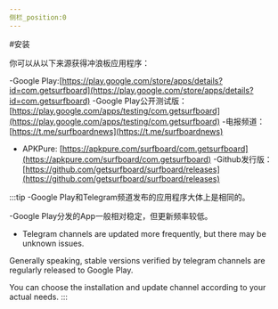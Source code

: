 ```yaml
---
侧栏_position:0
---
```


#安装

你可以从以下来源获得冲浪板应用程序：

-Google Play:[https://play.google.com/store/apps/details?id=com.getsurfboard](https://play.google.com/store/apps/details?id=com.getsurfboard)
-Google Play公开测试版：[https://play.google.com/apps/testing/com.getsurfboard](https://play.google.com/apps/testing/com.getsurfboard)
-电报频道：[https://t.me/surfboardnews](https://t.me/surfboardnews)
- APKPure: [https://apkpure.com/surfboard/com.getsurfboard](https://apkpure.com/surfboard/com.getsurfboard)
-Github发行版：[https://github.com/getsurfboard/surfboard/releases](https://github.com/getsurfboard/surfboard/releases)

:::tip
-Google Play和Telegram频道发布的应用程序大体上是相同的。

-Google Play分发的App一般相对稳定，但更新频率较低。

- Telegram channels are updated more frequently, but there may be unknown issues.

Generally speaking, stable versions verified by telegram channels are regularly released to Google Play.

You can choose the installation and update channel according to your actual needs.
:::
